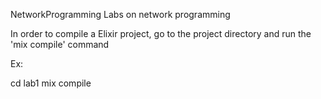 NetworkProgramming
Labs on network programming

In order to compile a Elixir project, go to the project directory
and run the 'mix compile' command

Ex:

cd lab1
mix compile

